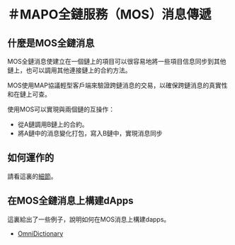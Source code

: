 # ＃MAPO全鏈服務（MOS）消息傳遞

## 什麼是MOS全鏈消息

MOS全鏈消息使建立在一個鏈上的項目可以很容易地將一些項目信息同步到其他鏈上，也可以調用其他連接鏈上的合約方法。

MOS使用MAP協議輕型客戶端來驗證跨鏈消息的交易，以確保跨鏈消息的真實性和在鏈上可查。

使用MOS可以實現與兩個鏈的互操作：

- 從A鏈調用B鏈上的合約。
- 將A鏈中的消息變化打包，寫入B鏈中，實現消息同步

## 如何運作的

請看這裏的[細節](/develop/mos/message/cross-chain-message.md)。

## 在MOS全鏈消息上構建dApps
這裏給出了一些例子，說明如何在MOS消息上構建dapps。
* [OmniDictionary](/develop/mos/examples/OmniDictionary.md)
